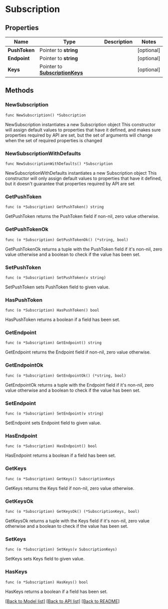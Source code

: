 # Subscription

## Properties

Name | Type | Description | Notes
------------ | ------------- | ------------- | -------------
**PushToken** | Pointer to **string** |  | [optional] 
**Endpoint** | Pointer to **string** |  | [optional] 
**Keys** | Pointer to [**SubscriptionKeys**](SubscriptionKeys.md) |  | [optional] 

## Methods

### NewSubscription

`func NewSubscription() *Subscription`

NewSubscription instantiates a new Subscription object
This constructor will assign default values to properties that have it defined,
and makes sure properties required by API are set, but the set of arguments
will change when the set of required properties is changed

### NewSubscriptionWithDefaults

`func NewSubscriptionWithDefaults() *Subscription`

NewSubscriptionWithDefaults instantiates a new Subscription object
This constructor will only assign default values to properties that have it defined,
but it doesn't guarantee that properties required by API are set

### GetPushToken

`func (o *Subscription) GetPushToken() string`

GetPushToken returns the PushToken field if non-nil, zero value otherwise.

### GetPushTokenOk

`func (o *Subscription) GetPushTokenOk() (*string, bool)`

GetPushTokenOk returns a tuple with the PushToken field if it's non-nil, zero value otherwise
and a boolean to check if the value has been set.

### SetPushToken

`func (o *Subscription) SetPushToken(v string)`

SetPushToken sets PushToken field to given value.

### HasPushToken

`func (o *Subscription) HasPushToken() bool`

HasPushToken returns a boolean if a field has been set.

### GetEndpoint

`func (o *Subscription) GetEndpoint() string`

GetEndpoint returns the Endpoint field if non-nil, zero value otherwise.

### GetEndpointOk

`func (o *Subscription) GetEndpointOk() (*string, bool)`

GetEndpointOk returns a tuple with the Endpoint field if it's non-nil, zero value otherwise
and a boolean to check if the value has been set.

### SetEndpoint

`func (o *Subscription) SetEndpoint(v string)`

SetEndpoint sets Endpoint field to given value.

### HasEndpoint

`func (o *Subscription) HasEndpoint() bool`

HasEndpoint returns a boolean if a field has been set.

### GetKeys

`func (o *Subscription) GetKeys() SubscriptionKeys`

GetKeys returns the Keys field if non-nil, zero value otherwise.

### GetKeysOk

`func (o *Subscription) GetKeysOk() (*SubscriptionKeys, bool)`

GetKeysOk returns a tuple with the Keys field if it's non-nil, zero value otherwise
and a boolean to check if the value has been set.

### SetKeys

`func (o *Subscription) SetKeys(v SubscriptionKeys)`

SetKeys sets Keys field to given value.

### HasKeys

`func (o *Subscription) HasKeys() bool`

HasKeys returns a boolean if a field has been set.


[[Back to Model list]](../README.md#documentation-for-models) [[Back to API list]](../README.md#documentation-for-api-endpoints) [[Back to README]](../README.md)


